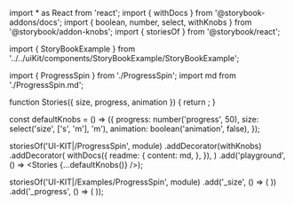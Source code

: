 import \* as React from 'react';
import { withDocs } from '@storybook-addons/docs';
import { boolean, number, select, withKnobs } from '@storybook/addon-knobs';
import { storiesOf } from '@storybook/react';

import { StoryBookExample } from '../../uiKit/components/StoryBookExample/StoryBookExample';

import { ProgressSpin } from './ProgressSpin';
import md from './ProgressSpin.md';

function Stories({ size, progress, animation }) {
return <ProgressSpin size={size} progress={progress} animation={animation} />;
}

const defaultKnobs = () => ({
progress: number('progress', 50),
size: select('size', ['s', 'm'], 'm'),
animation: boolean('animation', false),
});

storiesOf('UI-KIT|/ProgressSpin', module)
.addDecorator(withKnobs)
.addDecorator(
withDocs({
readme: {
content: md,
},
}),
)
.add('playground', () => <Stories {...defaultKnobs()} />);

storiesOf('UI-KIT|/Examples/ProgressSpin', module)
.add('\_size', () => (
<StoryBookExample>
<ProgressSpin progress={70} size="m" />
<ProgressSpin progress={70} size="s" />
</StoryBookExample>
))
.add('\_progress', () => (
<StoryBookExample>
<ProgressSpin progress={20} size="m" />
<ProgressSpin progress={40} size="m" />
<ProgressSpin progress={60} size="m" />
<ProgressSpin progress={80} size="m" />
</StoryBookExample>
));
